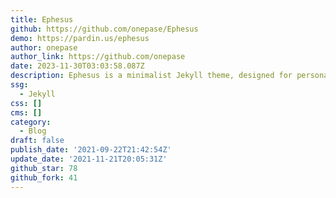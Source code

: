 ```yaml
---
title: Ephesus
github: https://github.com/onepase/Ephesus
demo: https://pardin.us/ephesus
author: onepase
author_link: https://github.com/onepase
date: 2023-11-30T03:03:58.087Z
description: Ephesus is a minimalist Jekyll theme, designed for personal blog use.
ssg:
  - Jekyll
css: []
cms: []
category:
  - Blog
draft: false
publish_date: '2021-09-22T21:42:54Z'
update_date: '2021-11-21T20:05:31Z'
github_star: 78
github_fork: 41
---
```

